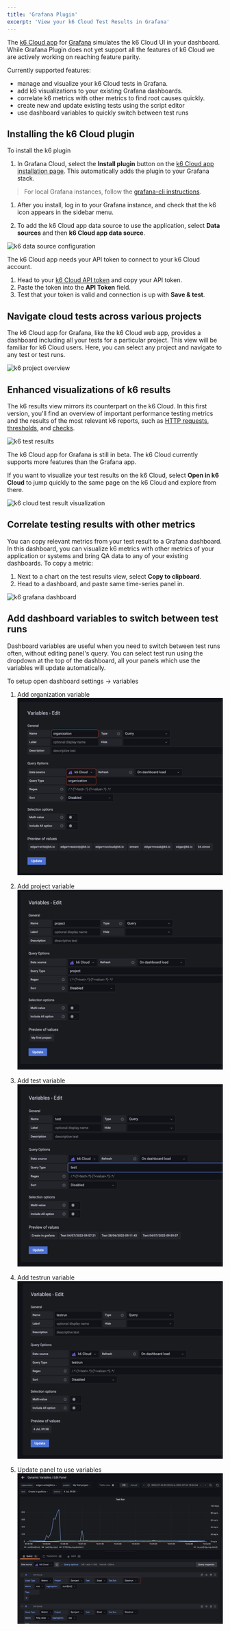 ```yaml
---
title: 'Grafana Plugin'
excerpt: 'View your k6 Cloud Test Results in Grafana'
---
```


The [k6 Cloud app](https://grafana.com/grafana/plugins/grafana-k6-app/) for [Grafana](https://grafana.com/) simulates the k6 Cloud UI in your dashboard. While Grafana Plugin does not yet support all the features of k6 Cloud we are actively working on reaching feature parity.

Currently supported features:
* manage and visualize your k6 Cloud tests in Grafana.
* add k6 visualizations to your existing Grafana dashboards.
* correlate k6 metrics with other metrics to find root causes quickly.
* create new and update existing tests using the script editor
* use dashboard variables to quickly switch between test runs

## Installing the k6 Cloud plugin

To install the k6 plugin

1. In Grafana Cloud, select the **Install plugin** button on the [k6 Cloud app installation page](https://grafana.com/grafana/plugins/grafana-k6-app/?tab=installation). This automatically adds the plugin to your Grafana stack.

  > For local Grafana instances, follow the [grafana-cli instructions](https://grafana.com/grafana/plugins/grafana-k6-app/?tab=installation).

1. After you install, log in to your Grafana instance, and check that the k6 icon appears in the sidebar menu.

1. To add the k6 Cloud app data source to use the application, select **Data sources** and then **k6 Cloud app data source**.

![k6 data source configuration](./images/06-Grafana-Plugin/k6_cloud_grafana_plugin_data_source_view.png)

The k6 Cloud app needs your API token to connect to your k6 Cloud account.

1. Head to your [k6 Cloud API token](https://app.k6.io/account/api-token) and copy your API token.
1. Paste the token into the **API Token** field.
1. Test that your token is valid and connection is up with **Save & test**.

## Navigate cloud tests across various projects

The k6 Cloud app for Grafana, like the k6 Cloud web app, provides a dashboard including all your tests for a particular project.
This view will be familiar for k6 Cloud users.
Here, you can select any project and navigate to any test or test runs.

![k6 project overview](./images/06-Grafana-Plugin/k6_cloud_grafana_project_overview.png)

## Enhanced visualizations of k6 results

The k6 results view mirrors its counterpart on the k6 Cloud.
In this first version, you'll find an overview of important performance testing metrics and the results of the most relevant k6 reports, such as [HTTP requests](https://k6.io/docs/using-k6/http-requests/), [thresholds](https://k6.io/docs/using-k6/thresholds/), and [checks](https://k6.io/docs/using-k6/checks/).

![k6 test results](./images/06-Grafana-Plugin/k6_cloud_grafana_test_result.png)

The k6 Cloud app for Grafana is still in beta.
The k6 Cloud currently supports more features than the Grafana app.

If you want to visualize your test results on the k6 Cloud, select **Open in k6 Cloud** to jump quickly to the same page on the k6 Cloud and explore from there.

![k6 cloud test result visualization](./images/06-Grafana-Plugin/k6_cloud_testresult_visualization.png)

## Correlate testing results with other metrics

You can copy relevant metrics from your test result to a Grafana dashboard.
In this dashboard, you can visualize k6 metrics with other metrics of your application or systems and bring QA data to any of your existing dashboards.
To copy a metric:

1. Next to a chart on the test results view, select  **Copy to clipboard**.
1. Head to a dashboard, and paste same time-series panel in.

![k6 grafana dashboard](./images/06-Grafana-Plugin/k6_cloud_grafana_dashboard.png)

## Add dashboard variables to switch between test runs

Dashboard variables are useful when you need to switch between test runs often, without editing panel's query. You can select test run using the dropdown at the top of the dashboard, all your panels which use the variables will update automatically.

To setup open dashboard settings -> variables

1. Add organization variable
![k6 grafana add org](./images/06-Grafana-Plugin/k6_cloud_grafana_add_org.png)

2. Add project variable
![k6 grafana add project](./images/06-Grafana-Plugin/k6_cloud_grafana_add_project.png)

3. Add test variable
![k6 grafana add test](./images/06-Grafana-Plugin/k6_cloud_grafana_add_test.png)

4. Add testrun variable
![k6 grafana add testrun](./images/06-Grafana-Plugin/k6_cloud_grafana_add_testrun.png)

5. Update panel to use variables
![k6 grafana use variables in panel](./images/06-Grafana-Plugin/k6_cloud_grafana_use_vars_in_panel.png)
